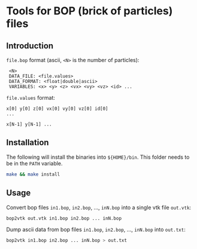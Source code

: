Tools for BOP (brick of particles) files
========================================

Introduction
------------
`file.bop` format (ascii, `<N>` is the number of particles):

	 <N>
	 DATA_FILE: <file.values>
	 DATA_FORMAT: <float|double|ascii>
	 VARIABLES: <x> <y> <z> <vx> <vy> <vz> <id> ...

`file.values` format:


	x[0] y[0] z[0] vx[0] vy[0] vz[0] id[0]
	...

	x[N-1] y[N-1] ...

Installation
------------

The following will install the binaries into `${HOME}/bin`. This folder needs to be in the `PATH` variable.
```sh
make && make install
```

Usage
-----

Convert bop files `in1.bop`, `in2.bop`, ..., `inN.bop` into a single vtk file `out.vtk`:
```sh
bop2vtk out.vtk in1.bop in2.bop ... inN.bop
```

Dump ascii data from bop files `in1.bop`, `in2.bop`, ..., `inN.bop` into `out.txt`:
```sh
bop2vtk in1.bop in2.bop ... inN.bop > out.txt
```
